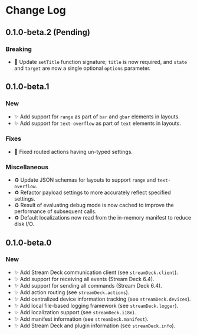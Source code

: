 <!--

## {version}

🚨 Breaking change
✨ Add
🐞 Fix
♻️ Refactor / Enhance / Update

-->

# Change Log

## 0.1.0-beta.2 (Pending)

### Breaking

-   🚨 Update `setTitle` function signature; `title` is now required, and `state` and `target` are now a single optional `options` parameter.

## 0.1.0-beta.1

### New

-   ✨ Add support for `range` as part of `bar` and `gbar` elements in layouts.
-   ✨ Add support for `text-overflow` as part of `text` elements in layouts.

### Fixes

-   🐞 Fixed routed actions having un-typed settings.

### Miscellaneous

-   ♻️ Update JSON schemas for layouts to support `range` and `text-overflow`.
-   ♻️ Refactor payload settings to more accurately reflect specified settings.
-   ♻️ Result of evaluating debug mode is now cached to improve the performance of subsequent calls.
-   ♻️ Default localizations now read from the in-memory manifest to reduce disk I/O.

## 0.1.0-beta.0

### New

-   ✨ Add Stream Deck communication client (see `streamDeck.client`).
-   ✨ Add support for receiving all events (Stream Deck 6.4).
-   ✨ Add support for sending all commands (Stream Deck 6.4).
-   ✨ Add action routing (see `streamDeck.actions`).
-   ✨ Add centralized device information tracking (see `streamDeck.devices`).
-   ✨ Add local file-based logging framework (see `streamDeck.logger`).
-   ✨ Add localization support (see `streamDeck.i18n`).
-   ✨ Add manifest information (see `streamDeck.manifest`).
-   ✨ Add Stream Deck and plugin information (see `streamDeck.info`).
